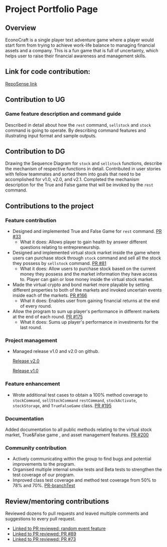 # Project Portfolio Page

## Overview
EconoCraft is a single player text adventure game where a player would start form from trying to achieve work-life balance to managing financial assets and a company.
This is a fun game that is full of uncertainty, which helps user to raise their financial awareness and management skills.

## Link for code contribution:
[RepoSense link](https://nus-cs2113-ay2324s2.github.io/tp-dashboard/?search=cxia17&breakdown=true&sort=groupTitle%20dsc&sortWithin=title&since=2024-02-23&timeframe=commit&mergegroup=&groupSelect=groupByRepos&checkedFileTypes=docs~functional-code~test-code~other)

## Contribution to UG
### Game feature description and command guide
Described in detail about how the `rest` command, `sellstock` and `stock` command is going to operate.
By describing command features and illustrating input
format and sample outputs.

## Contribution to DG
Drawing the Sequence Diagram for `stock` and `sellstock` functions, describe the mechanism of 
respective functions in detail. Contributed in user stories with fellow teammates and sorted them 
into goals that need to be accomplished for v1.0, v2.0, and v2.1.
Completed the mechanism description for the True and False game that will be invoked by the `rest` 
command.

## Contributions to the project
### Feature contribution
- Designed and implemented True and False Game for `rest` command.
  [PR #33](https://github.com/AY2324S2-CS2113-T11-4/tp/pull/33)
  - What it does: Allows player to gain health by answer different questions relating to entrepreneurship.
- Designed and implemented virtual stock market inside the game where users can 
purchase stock through `stock` command and sell all the stock they possess by `sellstock` command.
  [PR #81](https://github.com/AY2324S2-CS2113-T11-4/tp/pull/81)
  - What it does: Allow users to purchase stock based on the current money they possess and the market
  information they have access to. Player can gain or lose money inside the virtual stock market.
- Made the virtual crypto and bond market more playable by setting different properties to both of the
markets and invoked uncertain events inside each of the markets.
  [PR #166](https://github.com/AY2324S2-CS2113-T11-4/tp/pull/166)
  - What it does: Enables user from gaining financial returns at the end of every round.
- Allow the program to sum up player's performance in different markets at the end of each round.
  [PR #175](https://github.com/AY2324S2-CS2113-T11-4/tp/pull/175)
  - What it does: Sums up player's performance in investments for the last round.
### Project management
- Managed release v1.0 and v2.0 on github.

    [Release v2.0](https://github.com/AY2324S2-CS2113-T11-4/tp/releases/tag/v2.0)

    [Release v1.0](https://github.com/AY2324S2-CS2113-T11-4/tp/releases/tag/v1.0)

### Feature enhancement
  - Wrote additional test cases to obtain a 100% method coverage to `stockCommand`, `sellStockCommand`
  `restCommand`, `stockActivate`, `stockStorage`, and `TrueFalseGame` class. 
[PR #195](https://github.com/AY2324S2-CS2113-T11-4/tp/pull/195)

### Documentation
Added documentation to all public methods relating to the virtual stock market, True&False game
, and asset management features.
[PR #200](https://github.com/AY2324S2-CS2113-T11-4/tp/pull/200)

### Community contribution
- Actively communicating within the group to find bugs and potential improvements to the program.
- Organised multiple internal smoke tests and Beta tests to strengthen the test coverage of our program.
- Improved class test coverage and method test coverage from 50% to 78% and 70%.
  [PR-branchTest](https://github.com/AY2324S2-CS2113-T11-4/tp/pull/195)

## Review/mentoring contributions
Reviewed dozens fo pull requests and leaved multiple comments and suggestions to every pull request.
- [Linked to PR reviewed: random event feature](https://github.com/AY2324S2-CS2113-T11-4/tp/pull/80)
- [Linked to PR reviewed: PR #89](https://github.com/AY2324S2-CS2113-T11-4/tp/pull/89)
- [Linked to PR reviewed: PR #73](https://github.com/AY2324S2-CS2113-T11-4/tp/pull/73)








